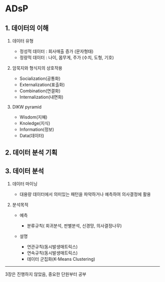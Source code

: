 # ADsP

## 1. 데이터의 이해
1. 데이터 유형
    - 정성적 데이터 : 회사매출 증가 (문자형태)
    - 정량적 데이터 : 나이, 몸무게, 주가 (수치, 도형, 기호)

2. 암묵지와 형식지의 상호작용
    - Socialization(공통화)
    - Externalization(표출화)
    - Combination(연결화)
    - Internalization(내면화)

3. DIKW pyramid
    - Wisdom(지혜)
    - Knoledge(지식)
    - Information(정보)
    - Data(데이터)

## 2. 데이터 분석 기획





## 3. 데이터 분석
1. 데이터 마이닝
    -  대용량 데이터에서 의미있는 패턴을 파악하거나 예측하여 의사결정에 활용

2. 분석목적
    - 예측
      - 분류규칙( 회귀분석, 판별분석, 신경망, 의사결정나무)
    
    - 설명
      - 연관규칙(동시발생매트릭스)
      - 연속규칙(동시발생매트릭스)
      - 데이터 군집화(K-Means Clustering)


---


3장은 진행하지 않았음, 중요한 단원부터 공부